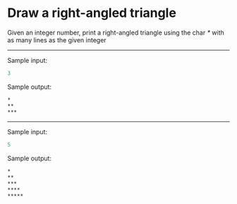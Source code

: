 # Draw a right-angled triangle

Given an integer number, print a right-angled triangle using the char <i>*</i> with as many lines as the given integer

---
Sample input:
``` python
3
```
Sample output:
```
*
**
***
```
---
Sample input:
``` python
5
```
Sample output:
```
*
**
***
****
*****
```